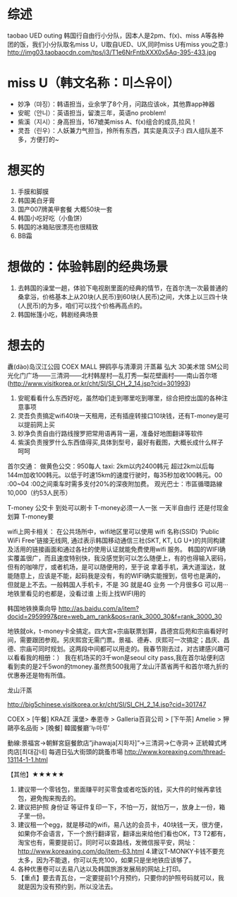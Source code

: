 # 综述
taobao UED outing 韩国行自由行小分队，因本人是2pm、f(x)、miss A等各种团的饭，我们小分队取名miss U，U取自UED、UX,同时miss U有miss you之意:)
http://img03.taobaocdn.com/tps/i3/T1e6NrFntbXXX0x5Aq-395-433.jpg

# miss U（韩文名称：미스유이）
* 妙净（먀징）：韩语担当，业余学了8个月，问路应该ok，其他靠app神器
* 安昵（안니）：英语担当，留澳三年，英语no problem!
* 紫溪（지시）：身高担当，167媲美miss A、f(x)组合的成员,拉风！
* 灵吾（린우）：人妖兼力气担当，拎所有东西，其实是真汉子:)
四人组队差不多，方便打的~

# 想买的
1. 手膜和脚膜
2. 韩国美白牙膏
3. 国产007牌美甲套餐 大概50块一套
4. 韩国小吃好吃（小鱼饼）
5. 韩国的冰箱贴很漂亮也很精致
6. BB霜

# 想做的：体验韩剧的经典场景
1. 去韩国的澡堂一趟，体验下电视剧里面的经典的情节，在首尔洗一次最普通的桑拿浴，价格基本上从20块(人民币)到60块(人民币)之间，大体上以三四十块(人民币)的为多，咱们可以找个价格再高点的。
2. 韩国帐篷小吃，韩剧经典场景

# 想去的
纛(dào)岛汉江公园
COEX MALL
狎鸥亭与清潭洞
汗蒸幕
弘大 3D美术馆
SM公司
光化门广场——三清洞——北村韩屋村—乱打秀—梨花壁画村——南山首尔塔 (http://www.visitkorea.or.kr/cht/SI/SI_CH_2_14.jsp?cid=301993)

1. 安昵看看什么东西好吃，虽然咱们走到哪里吃到哪里，综合把控出国的各种注意事项
2. 灵吾负责搞定wifi40块一天租用，还有插座转接口10块钱，还有T-money是可以提前网上买
3. 妙净负责自由行路线搜罗把常用语再背一遍，准备好地图翻译等软件
4. 紫溪负责搜罗什么东西值得买,具体到型号，最好有截图，大概长成什么样子 呵呵

首尔交通：
做黄色公交：950每人 
taxi: 2km以内2400韩元 超过2km以后每144m加收100韩元。以低于时速15km的速度行驶时，每35秒加收100韩元。00 :00~04 :00之间乘车时需多支付20%的深夜附加费。
观光巴士：市區循環路線 10,000（约53人民币）

T-money 公交卡 到处可以刷卡 
T-money必须一人一张
一天半自由行 还是付现金划算 T-money要

wifi上网卡相关：
在公共场所中，wifi地区里可以使用 wifi 名称(SSID) ‘Public WiFi Free'链接无线网, 通过表示韩国移动通信三社(SKT, KT, LG U+)的共同构建及活用的链接画面和通过各社的使用认证就能免费使用wifi 服务。
韩国的WIFI确实覆盖很广，而且速度特别快，我没感觉到可以怎么随便上，有的也得输入密码，但有的咖啡厅，或者机场，是可以随便用的，至于说 拿着手机，满大道溜达，就能随意上，应该是不能，起码我是没有，有的WIFI确实能搜到，信号也是满的，但就是上不去。一般韩国人手机卡，不是 3G  就是4G 业务   一个月很多G  可以用···地铁里看见的也都是，没看过谁 上街上找WIFI用的

韩国地铁换乘向导
http://as.baidu.com/a/item?docid=2959997&pre=web_am_rank&pos=rank_3000_30&f=rank_3000_30

地铁就ok，t-money卡全搞定。四大宫+宗庙联票划算，昌德宫后苑和宗庙看好时间，需要跟团参观。另庆熙宫无需门票。景福、德寿、庆熙可一次搞定；昌庆、昌德、宗庙可同时规划。这两段中间都可以用走的。我春节刚去过，对古建感兴趣可以看看我的相册：）
我在机场买的3千won是seoul city pass,我在首尔站便利店看到卖的是2千5won的tmoney.虽然贵500我用了龙山汗蒸省两千和首尔塔九折的优惠券还是物有所值。

龙山汗蒸

http://big5chinese.visitkorea.or.kr/cht/SI/SI_CH_2_14.jsp?cid=301747

COEX > [午餐] KRAZE 漢堡> 奉恩寺 > Galleria百貨公司 > [下午茶] Amelie > 狎鷗亭名品街 > [晚餐] 韓國餐廳‘누마루’ 

動線:景福宮→朝鮮宮庭餐飲店”jihawaja[지화자]”→三清洞→仁寺洞→ 正統韓式烤肉店[최대감네] 
每週日弘大街頭的跳蚤市場 
http://www.koreaxing.com/thread-13114-1-1.html
 

【其他】★★★★★
1. 建议带一个零钱包，里面赚平时买零食或者吃饭的钱，买大件的时候再拿钱包，避免掏来掏去的。
2. 建议把护照 身份证 等证件复印一下，不怕一万，就怕万一，放身上一份，箱子里一份。
3. 建议租一个egg，就是移动的wifi，易八达的会员卡，40块钱一天，很方便，如果你不会语言，下一个旅行翻译官，翻译出来给他们看也OK，T3 T2都有，淘宝也有，需要提前订。同时可以查路线，发微信报平安，网址：http://www.koreaxing.com/dp/item-63.html
4.建议T-MONKY卡钱不要充太多，因为不能退，你可以先充100，如果只是坐地铁应该够了。
5. 各种优惠卷可以去易八达以及韩国旅游发展局的网站上打印。
6. 【重点】要去青瓦台，一定要提前1个月预约，只要你的护照号码就可以，我就是因为没有预约到，所以没法去。
